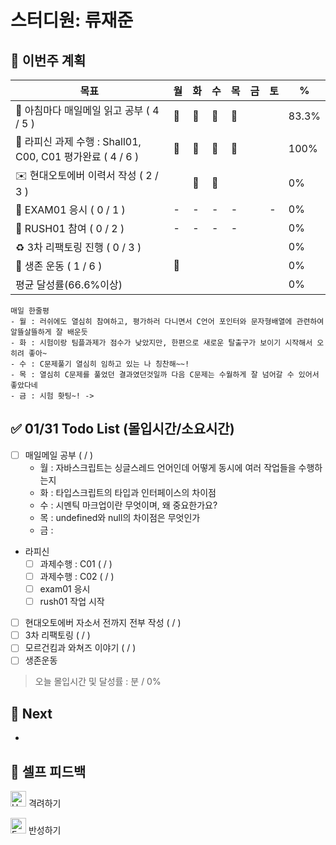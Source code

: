 # 스터디원: 류재준

## 🚀 이번주 계획

| 목표                            | 월   | 화   | 수   | 목   | 금   | 토   | %   |
| ------------------------------- | --- | --- | --- | --- | --- | --- | --- |
| 📰 아침마다 매일메일 읽고 공부 ( 4 / 5 ) |🌠|🌠|🌠|🌠||| 83.3%  |
| 📌 라피신 과제 수행 : Shall01, C00, C01 평가완료 ( 4 / 6 ) |🌠|🌠|🌠|🌠||| 100%  |
| ✉️ 현대오토에버 이력서 작성 ( 2 / 3 )     ||🌠|🌠|||| 0% |
| 💯 EXAM01 응시 ( 0 / 1 )          |-|-|-|-||-| 0% |
| 💃 RUSH01 참여 ( 0 / 2 )          |-|-|-|-||| 0% |
| ♻️ 3차 리팩토링 진행 ( 0 / 3 )          ||||||| 0% |
| 💪 생존 운동 ( 1 / 6 )                |🌠||||||  0% |
| 평균 달성률(66.6%이상)      |||||||  0% |


```text
매일 한줄평
- 월 : 러쉬에도 열심히 참여하고, 평가하러 다니면서 C언어 포인터와 문자형배열에 관련하여 알뜰살뜰하게 잘 배운듯
- 화 : 시험이랑 팀플과제가 점수가 낮았지만, 한편으로 새로운 탈출구가 보이기 시작해서 오히려 좋아~
- 수 : C문제풀기 열심히 임하고 있는 나 칭찬해~~!
- 목 : 열심히 C문제를 풀었던 결과였던것일까 다음 C문제는 수월하게 잘 넘어갈 수 있어서 좋았다네
- 금 : 시험 홧팅~! -> 
```

## ✅ 01/31 Todo List (몰입시간/소요시간) 
- [ ] 매일메일 공부 (  /  )
  - 월 : 자바스크립트는 싱글스레드 언어인데 어떻게 동시에 여러 작업들을 수행하는지
  - 화 : 타입스크립트의 타입과 인터페이스의 차이점
  - 수 : 시멘틱 마크업이란 무엇이며, 왜 중요한가요?
  - 목 : undefined와 null의 차이점은 무엇인가
  - 금 : 
- 라피신
  - [ ] 과제수행 : C01 (  /  )
  - [ ] 과제수행 : C02 (  /  )
  - [ ] exam01 응시
  - [ ] rush01 작업 시작
- [ ] 현대오토에버 자소서 전까지 전부 작성 (  /  )
- [ ] 3차 리팩토링 (  /  )
- [ ] 모르건킴과 와쳐즈 이야기 (  /  )
- [ ] 생존운동
> 오늘 몰입시간 및 달성률 : 분 / 0%

## 🌱 Next
- 

## 🎉 셀프 피드백

<img src="https://raw.githubusercontent.com/Tarikul-Islam-Anik/Animated-Fluent-Emojis/master/Emojis/Smilies/Hugging%20Face.png" alt="Hugging Face" width="25" height="25"> 격려하기</img>

> 

<img src="https://raw.githubusercontent.com/Tarikul-Islam-Anik/Animated-Fluent-Emojis/master/Emojis/Smilies/Face%20with%20Monocle.png" alt="Face with Monocle" width="25" height="25"> 반성하기</img>

> 
